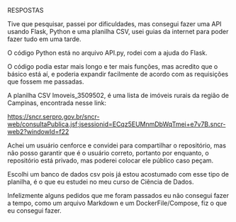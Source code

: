 RESPOSTAS

Tive que pesquisar, passei por dificuldades, mas consegui fazer uma API usando Flask, Python e uma planilha CSV, usei guias da internet para poder fazer tudo em uma tarde.

O código Python está no arquivo API.py, rodei com a ajuda do Flask.

O código podia estar mais longo e ter mais funções, mas acredito que o básico está aí, e poderia expandir facilmente de acordo com as requisições que fossem me passadas.

A planilha CSV Imoveis_3509502, é uma lista de imóveis rurais da região de Campinas, encontrada nesse link:

https://sncr.serpro.gov.br/sncr-web/consultaPublica.jsf;jsessionid=ECqz5EUMnmDbWqTmei+e7v7B.sncr-web2?windowId=f22 

Achei um usuário cenforce e convidei para compartilhar o repositório, mas não posso garantir que é o usuário correto, portanto por enquanto, o repositório está privado, mas poderei colocar ele público caso peçam.

Escolhi um banco de dados csv pois já estou acostumado com esse tipo de planilha, é o que eu estudei no meu curso de Ciência de Dados.

Infelizmente alguns pedidos que me foram passados eu não consegui fazer a tempo, como um arquivo Markdown e um DockerFile/Compose, fiz o que eu consegui fazer.

